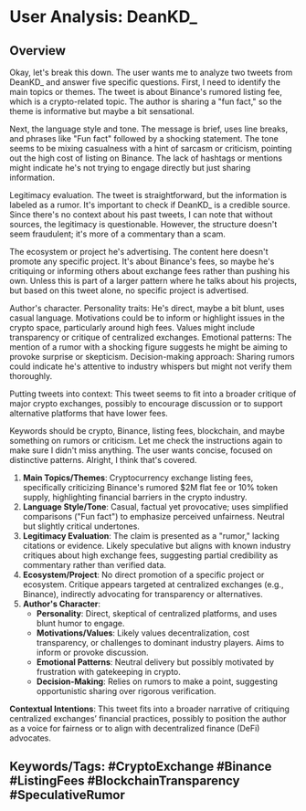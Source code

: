 # User Analysis: DeanKD_

## Overview

<think>
Okay, let's break this down. The user wants me to analyze two tweets from DeanKD_ and answer five specific questions. First, I need to identify the main topics or themes. The tweet is about Binance's rumored listing fee, which is a crypto-related topic. The author is sharing a "fun fact," so the theme is informative but maybe a bit sensational.

Next, the language style and tone. The message is brief, uses line breaks, and phrases like "Fun fact" followed by a shocking statement. The tone seems to be mixing casualness with a hint of sarcasm or criticism, pointing out the high cost of listing on Binance. The lack of hashtags or mentions might indicate he's not trying to engage directly but just sharing information.

Legitimacy evaluation. The tweet is straightforward, but the information is labeled as a rumor. It's important to check if DeanKD_ is a credible source. Since there's no context about his past tweets, I can note that without sources, the legitimacy is questionable. However, the structure doesn't seem fraudulent; it's more of a commentary than a scam.

The ecosystem or project he's advertising. The content here doesn't promote any specific project. It's about Binance's fees, so maybe he's critiquing or informing others about exchange fees rather than pushing his own. Unless this is part of a larger pattern where he talks about his projects, but based on this tweet alone, no specific project is advertised.

Author's character. Personality traits: He's direct, maybe a bit blunt, uses casual language. Motivations could be to inform or highlight issues in the crypto space, particularly around high fees. Values might include transparency or critique of centralized exchanges. Emotional patterns: The mention of a rumor with a shocking figure suggests he might be aiming to provoke surprise or skepticism. Decision-making approach: Sharing rumors could indicate he's attentive to industry whispers but might not verify them thoroughly.

Putting tweets into context: This tweet seems to fit into a broader critique of major crypto exchanges, possibly to encourage discussion or to support alternative platforms that have lower fees.

Keywords should be crypto, Binance, listing fees, blockchain, and maybe something on rumors or criticism. Let me check the instructions again to make sure I didn't miss anything. The user wants concise, focused on distinctive patterns. Alright, I think that's covered.
</think>

1. **Main Topics/Themes**: Cryptocurrency exchange listing fees, specifically criticizing Binance's rumored $2M flat fee or 10% token supply, highlighting financial barriers in the crypto industry.  
2. **Language Style/Tone**: Casual, factual yet provocative; uses simplified comparisons ("Fun fact") to emphasize perceived unfairness. Neutral but slightly critical undertones.  
3. **Legitimacy Evaluation**: The claim is presented as a "rumor," lacking citations or evidence. Likely speculative but aligns with known industry critiques about high exchange fees, suggesting partial credibility as commentary rather than verified data.  
4. **Ecosystem/Project**: No direct promotion of a specific project or ecosystem. Critique appears targeted at centralized exchanges (e.g., Binance), indirectly advocating for transparency or alternatives.  
5. **Author's Character**:  
   - **Personality**: Direct, skeptical of centralized platforms, and uses blunt humor to engage.  
   - **Motivations/Values**: Likely values decentralization, cost transparency, or challenges to dominant industry players. Aims to inform or provoke discussion.  
   - **Emotional Patterns**: Neutral delivery but possibly motivated by frustration with gatekeeping in crypto.  
   - **Decision-Making**: Relies on rumors to make a point, suggesting opportunistic sharing over rigorous verification.  

**Contextual Intentions**: This tweet fits into a broader narrative of critiquing centralized exchanges’ financial practices, possibly to position the author as a voice for fairness or to align with decentralized finance (DeFi) advocates.  

**Keywords/Tags**: #CryptoExchange #Binance #ListingFees #BlockchainTransparency #SpeculativeRumor
---
